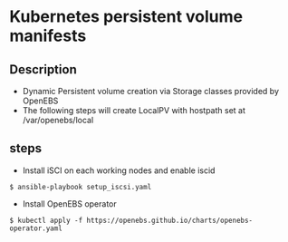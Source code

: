 # Kubernetes persistent volume manifests

## Description
- Dynamic Persistent volume creation via Storage classes provided by OpenEBS
- The following steps will create LocalPV with hostpath set at /var/openebs/local

## steps
- Install iSCI on each working nodes and enable iscid
```
$ ansible-playbook setup_iscsi.yaml
```
- Install OpenEBS operator
```
$ kubectl apply -f https://openebs.github.io/charts/openebs-operator.yaml
```
